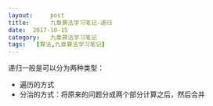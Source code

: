 ```yaml
---
layout:     post
title:      九章算法学习笔记-递归
date:  2017-10-15
category:   九章算法学习笔记
tags:   [算法,九章算法学习笔记]
---
```

递归一般是可以分为两种类型：
- 遍历的方式
- 分治的方式：将原来的问题分成两个部分计算之后，然后合并